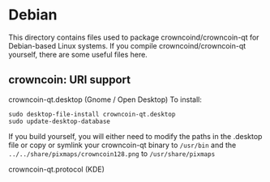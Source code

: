 
Debian
====================
This directory contains files used to package crowncoind/crowncoin-qt
for Debian-based Linux systems. If you compile crowncoind/crowncoin-qt yourself, there are some useful files here.

## crowncoin: URI support ##


crowncoin-qt.desktop  (Gnome / Open Desktop)
To install:

	sudo desktop-file-install crowncoin-qt.desktop
	sudo update-desktop-database

If you build yourself, you will either need to modify the paths in
the .desktop file or copy or symlink your crowncoin-qt binary to `/usr/bin`
and the `../../share/pixmaps/crowncoin128.png` to `/usr/share/pixmaps`

crowncoin-qt.protocol (KDE)

